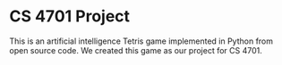 # CS 4701 Project
This is an artificial intelligence Tetris game implemented in Python from open source code. We created this game as our project for CS 4701.

